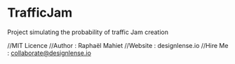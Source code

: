 # TrafficJam
Project simulating the probability of  traffic Jam creation

//MIT Licence 
//Author : Raphaël Mahiet 
//Website : designlense.io
//Hire Me : collaborate@designlense.io
